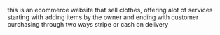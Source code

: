 this is an ecommerce website that sell clothes, offering alot of services starting with adding items by the owner and ending with customer purchasing through two ways stripe or cash on delivery
